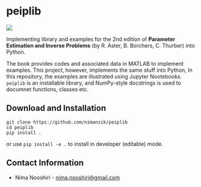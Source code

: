 # peiplib

![](https://img.shields.io/badge/licence-GPL--3.0-orange)

Implementing library and examples for the 2nd edition of **Parameter
Estimation and Inverse Problems** (by R. Aster, B. Borchers, C. Thurber)
into Python.

The book provides codes and associated data in MATLAB to implement
examples. This project, however, implements the same stuff into Python,
In this repository, the examples are illustrated using Jupyter
Nootebooks. `peiplib` is an installable library, and NumPy-style
docstrings is used to documnet functions, classes etc.

## Download and Installation

```
git clone https://github.com/nimanzik/peiplib
cd peiplib
pip install .
```

or use `pip install -e .` to install in developer (editable) mode.

## Contact Information
- Nima Nooshiri - nima.nooshiri@gmail.com
